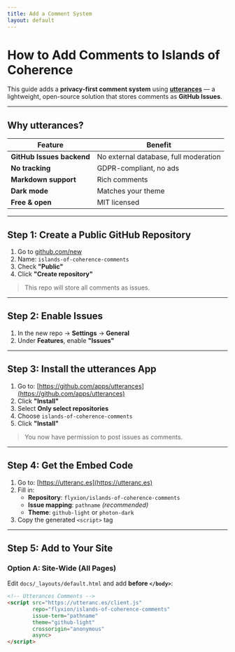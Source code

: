 ```yaml
---
title: Add a Comment System
layout: default
---
```


# How to Add Comments to Islands of Coherence

This guide adds a **privacy-first comment system** using **[utterances](https://utteranc.es/)** — a lightweight, open-source solution that stores comments as **GitHub Issues**.

---

## Why utterances?

| Feature | Benefit |
|-------|--------|
| **GitHub Issues backend** | No external database, full moderation |
| **No tracking** | GDPR-compliant, no ads |
| **Markdown support** | Rich comments |
| **Dark mode** | Matches your theme |
| **Free & open** | MIT licensed |

---

## Step 1: Create a Public GitHub Repository

1. Go to [github.com/new](https://github.com/new)
2. Name: `islands-of-coherence-comments`
3. Check **"Public"**
4. Click **"Create repository"**

> This repo will store all comments as issues.

---

## Step 2: Enable Issues

1. In the new repo → **Settings** → **General**
2. Under **Features**, enable **"Issues"**

---

## Step 3: Install the utterances App

1. Go to: [https://github.com/apps/utterances](https://github.com/apps/utterances)
2. Click **"Install"**
3. Select **Only select repositories**
4. Choose `islands-of-coherence-comments`
5. Click **"Install"**

> You now have permission to post issues as comments.

---

## Step 4: Get the Embed Code

1. Go to: [https://utteranc.es](https://utteranc.es)
2. Fill in:
   - **Repository**: `flyxion/islands-of-coherence-comments`
   - **Issue mapping**: `pathname` *(recommended)*
   - **Theme**: `github-light` or `photon-dark`
3. Copy the generated `<script>` tag

---

## Step 5: Add to Your Site

### Option A: Site-Wide (All Pages)

Edit `docs/_layouts/default.html` and add **before `</body>`**:

```html
<!-- Utterances Comments -->
<script src="https://utteranc.es/client.js"
        repo="flyxion/islands-of-coherence-comments"
        issue-term="pathname"
        theme="github-light"
        crossorigin="anonymous"
        async>
</script>
